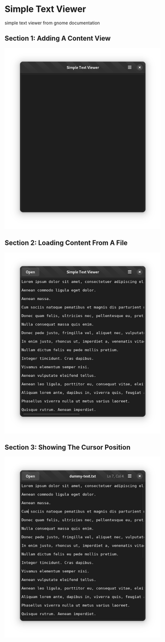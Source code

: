 # Simple Text Viewer

simple text viewer from gnome documentation

## Section 1: Adding A Content View

![Adding A Content View](https://github.com/aerphanas/Simple-Text-Viewer/blob/main/media/Adding%20A%20Content%20View.png?raw=true "Adding A Content View")

## Section 2: Loading Content From A File 

![Loading Content From A File](https://github.com/aerphanas/Simple-Text-Viewer/blob/main/media/Loading%20Content%20From%20A%20File.png?raw=true "Loading Content From A File")

## Section 3: Showing The Cursor Position

![Showing The Cursor Position](https://github.com/aerphanas/Simple-Text-Viewer/blob/main/media/Showing%20The%20Cursor%20Position.png?raw=true "Showing The Cursor Position")

